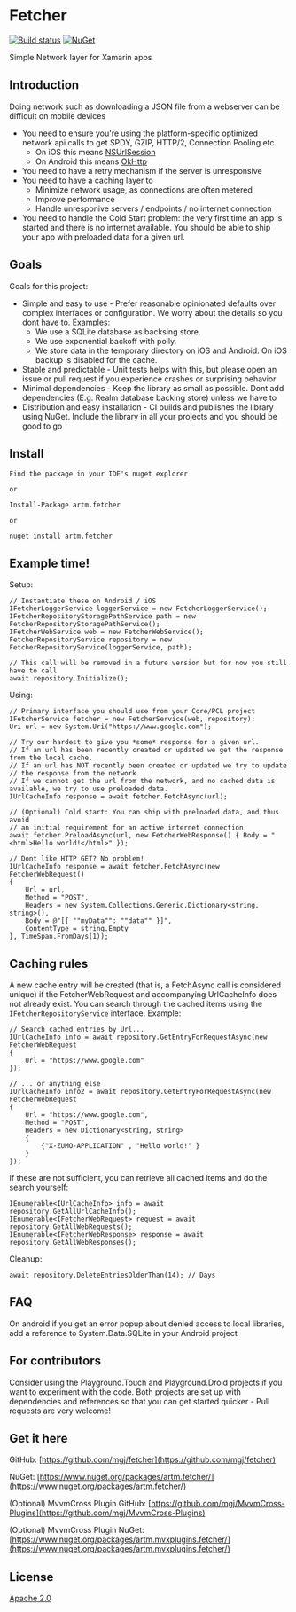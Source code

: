 # Fetcher

[![Build status](https://ci.appveyor.com/api/projects/status/github/mgj/fetcher?svg=true)](https://ci.appveyor.com/project/mgj/fetcher)
[![NuGet](https://img.shields.io/nuget/v/artm.fetcher.svg)](https://www.nuget.org/packages/artm.fetcher/)

Simple Network layer for Xamarin apps

## Introduction

Doing network such as downloading a JSON file from a webserver can be difficult on mobile devices

* You need to ensure you're using the platform-specific optimized network api calls to get SPDY, GZIP, HTTP/2, Connection Pooling etc.
  * On iOS this means [NSUrlSession](https://developer.apple.com/reference/foundation/urlsession)
  * On Android this means [OkHttp](http://square.github.io/okhttp/)
* You need to have a retry mechanism if the server is unresponsive
* You need to have a caching layer to
  * Minimize network usage, as connections are often metered
  * Improve performance
  * Handle unresponive servers / endpoints / no internet connection
* You need to handle the Cold Start problem: the very first time an app is started and there is no internet available. You should be able to ship your app with preloaded data for a given url.

## Goals
Goals for this project:

 * Simple and easy to use - Prefer reasonable opinionated defaults over complex interfaces or configuration. We worry about the details so you dont have to. Examples: 
   * We use a SQLite database as backsing store. 
   * We use exponential backoff with polly. 
   * We store data in the temporary directory on iOS and Android. On iOS backup is disabled for the cache.
 * Stable and predictable - Unit tests helps with this, but please open an issue or pull request if you experience crashes or surprising behavior
 * Minimal dependencies - Keep the library as small as possible. Dont add dependencies (E.g. Realm database backing store) unless we have to
 * Distribution and easy installation - CI builds and publishes the library using NuGet. Include the library in all your projects and you should be good to go

## Install

```
Find the package in your IDE's nuget explorer

or

Install-Package artm.fetcher

or

nuget install artm.fetcher

```

## Example time!

Setup:

```
// Instantiate these on Android / iOS
IFetcherLoggerService loggerService = new FetcherLoggerService();
IFetcherRepositoryStoragePathService path = new FetcherRepositoryStoragePathService();
IFetcherWebService web = new FetcherWebService();
FetcherRepositoryService repository = new FetcherRepositoryService(loggerService, path);

// This call will be removed in a future version but for now you still have to call
await repository.Initialize();
```

Using:

```
// Primary interface you should use from your Core/PCL project
IFetcherService fetcher = new FetcherService(web, repository);
Uri url = new System.Uri("https://www.google.com");

// Try our hardest to give you *some* response for a given url. 
// If an url has been recently created or updated we get the response from the local cache.
// If an url has NOT recently been created or updated we try to update 
// the response from the network. 
// If we cannot get the url from the network, and no cached data is available, we try to use preloaded data.
IUrlCacheInfo response = await fetcher.FetchAsync(url);

// (Optional) Cold start: You can ship with preloaded data, and thus avoid
// an initial requirement for an active internet connection
await fetcher.PreloadAsync(url, new FetcherWebResponse() { Body = "<html>Hello world!</html>" });

// Dont like HTTP GET? No problem!
IUrlCacheInfo response = await fetcher.FetchAsync(new FetcherWebRequest()
{
    Url = url,
    Method = "POST",
    Headers = new System.Collections.Generic.Dictionary<string, string>(),
    Body = @"[{ ""myData"": ""data"" }]",
    ContentType = string.Empty
}, TimeSpan.FromDays(1));
```

## Caching rules

A new cache entry will be created (that is, a FetchAsync call is considered unique) if the FetcherWebRequest and accompanying UrlCacheInfo does not already exist. You can search through the cached items using the `IFetcherRepositoryService` interface. Example:

```
// Search cached entries by Url...
IUrlCacheInfo info = await repository.GetEntryForRequestAsync(new FetcherWebRequest
{
    Url = "https://www.google.com"
});

// ... or anything else
IUrlCacheInfo info2 = await repository.GetEntryForRequestAsync(new FetcherWebRequest
{
    Url = "https://www.google.com",
    Method = "POST",
    Headers = new Dictionary<string, string>
    {
        {"X-ZUMO-APPLICATION" , "Hello world!" }
    }
});
```

If these are not sufficient, you can retrieve all cached items and do the search yourself:

```
IEnumerable<IUrlCacheInfo> info = await repository.GetAllUrlCacheInfo();
IEnumerable<IFetcherWebRequest> request = await repository.GetAllWebRequests();
IEnumerable<IFetcherWebResponse> response = await repository.GetAllWebResponses();
```

Cleanup:

```
await repository.DeleteEntriesOlderThan(14); // Days
```

## FAQ

On android if you get an error popup about denied access to local libraries, add a reference to System.Data.SQLite in your Android project

## For contributors

Consider using the Playground.Touch and Playground.Droid projects if you want to experiment with the code. Both projects are set up with dependencies and references so that you can get started quicker - Pull requests are very welcome!


## Get it here

GitHub: [https://github.com/mgj/fetcher](https://github.com/mgj/fetcher)

NuGet: [https://www.nuget.org/packages/artm.fetcher/](https://www.nuget.org/packages/artm.fetcher/)

(Optional) MvvmCross Plugin GitHub: [https://github.com/mgj/MvvmCross-Plugins](https://github.com/mgj/MvvmCross-Plugins)

(Optional) MvvmCross Plugin NuGet: [https://www.nuget.org/packages/artm.mvxplugins.fetcher/](https://www.nuget.org/packages/artm.mvxplugins.fetcher/)


## License

[Apache 2.0][apache]

[apache]: https://www.apache.org/licenses/LICENSE-2.0.html